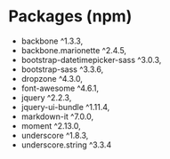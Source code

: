 Packages (npm)
===

* backbone ^1.3.3,
* backbone.marionette ^2.4.5,
* bootstrap-datetimepicker-sass ^3.0.3,
* bootstrap-sass ^3.3.6,
* dropzone ^4.3.0,
* font-awesome ^4.6.1,
* jquery ^2.2.3,
* jquery-ui-bundle ^1.11.4,
* markdown-it ^7.0.0,
* moment ^2.13.0,
* underscore ^1.8.3,
* underscore.string ^3.3.4